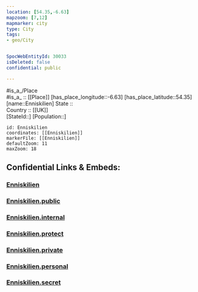 ```yaml
---
location: [54.35,-6.63] 
mapzoom: [7,12] 
mapmarker: city 
type: City
tags:
- geo/City


SpocWebEntityId: 30033
isDeleted: false
confidential: public

---
```

#is_a_/Place  
#is_a_ :: [[Place]] 
[has_place_longitude::-6.63] 
[has_place_latitude::54.35] 
[name::Enniskilien] 
State ::  
Country :: [[UK]]  
[StateId::] 
[Population::] 



```leaflet
id: Enniskilien
coordinates: [[Enniskilien]] 
markerFile: [[Enniskilien]] 
defaultZoom: 11 
maxZoom: 18
```


## Confidential Links & Embeds: 

### [Enniskilien](/_Standards/Earth/Continent/Europe/Europe~North/UK/Ireland~North/counties~Ireland~North/Armagh-City,Banbridge_and_Craig/cities~Armagh-City,Banbridge_and_Craig/Armagh/cities~Armagh/Enniskilien.md) 

### [Enniskilien.public](/_public/Earth/Continent/Europe/Europe~North/UK/Ireland~North/counties~Ireland~North/Armagh-City,Banbridge_and_Craig/cities~Armagh-City,Banbridge_and_Craig/Armagh/cities~Armagh/Enniskilien.public.md) 

### [Enniskilien.internal](/_internal/Earth/Continent/Europe/Europe~North/UK/Ireland~North/counties~Ireland~North/Armagh-City,Banbridge_and_Craig/cities~Armagh-City,Banbridge_and_Craig/Armagh/cities~Armagh/Enniskilien.internal.md) 

### [Enniskilien.protect](/_protect/Earth/Continent/Europe/Europe~North/UK/Ireland~North/counties~Ireland~North/Armagh-City,Banbridge_and_Craig/cities~Armagh-City,Banbridge_and_Craig/Armagh/cities~Armagh/Enniskilien.protect.md) 

### [Enniskilien.private](/_private/Earth/Continent/Europe/Europe~North/UK/Ireland~North/counties~Ireland~North/Armagh-City,Banbridge_and_Craig/cities~Armagh-City,Banbridge_and_Craig/Armagh/cities~Armagh/Enniskilien.private.md) 

### [Enniskilien.personal](/_personal/Earth/Continent/Europe/Europe~North/UK/Ireland~North/counties~Ireland~North/Armagh-City,Banbridge_and_Craig/cities~Armagh-City,Banbridge_and_Craig/Armagh/cities~Armagh/Enniskilien.personal.md) 

### [Enniskilien.secret](/_secret/Earth/Continent/Europe/Europe~North/UK/Ireland~North/counties~Ireland~North/Armagh-City,Banbridge_and_Craig/cities~Armagh-City,Banbridge_and_Craig/Armagh/cities~Armagh/Enniskilien.secret.md)

